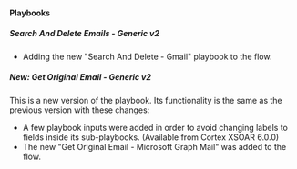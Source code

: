 
#### Playbooks
##### Search And Delete Emails - Generic v2
- Adding the new "Search And Delete - Gmail" playbook to the flow.

##### New: Get Original Email - Generic v2
This is a new version of the playbook. Its functionality is the same as the previous version with these changes:
  - A few playbook inputs were added in order to avoid changing labels to fields inside its sub-playbooks. (Available from Cortex XSOAR 6.0.0)
  - The new "Get Original Email - Microsoft Graph Mail" was added to the flow.
